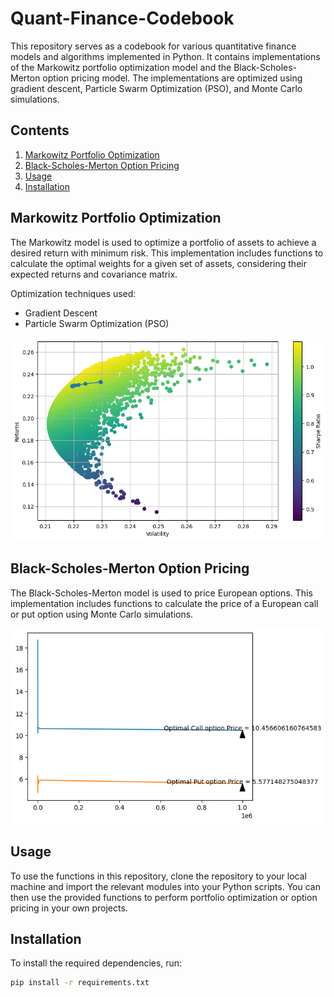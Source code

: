 # Quant-Finance-Codebook

This repository serves as a codebook for various quantitative finance models and algorithms implemented in Python. It contains implementations of the Markowitz portfolio optimization model and the Black-Scholes-Merton option pricing model. The implementations are optimized using gradient descent, Particle Swarm Optimization (PSO), and Monte Carlo simulations.

## Contents

1. [Markowitz Portfolio Optimization](#markowitz-portfolio-optimization)
2. [Black-Scholes-Merton Option Pricing](#black-scholes-merton-option-pricing)
3. [Usage](#usage)
4. [Installation](#installation)


## Markowitz Portfolio Optimization

The Markowitz model is used to optimize a portfolio of assets to achieve a desired return with minimum risk. This implementation includes functions to calculate the optimal weights for a given set of assets, considering their expected returns and covariance matrix.

Optimization techniques used:
- Gradient Descent
- Particle Swarm Optimization (PSO)
  
![alt text](/images/mkwtz.png)

## Black-Scholes-Merton Option Pricing

The Black-Scholes-Merton model is used to price European options. This implementation includes functions to calculate the price of a European call or put option using Monte Carlo simulations.

![alt text](/images/bsm.png)

## Usage

To use the functions in this repository, clone the repository to your local machine and import the relevant modules into your Python scripts. You can then use the provided functions to perform portfolio optimization or option pricing in your own projects.

## Installation

To install the required dependencies, run:

```bash
pip install -r requirements.txt
